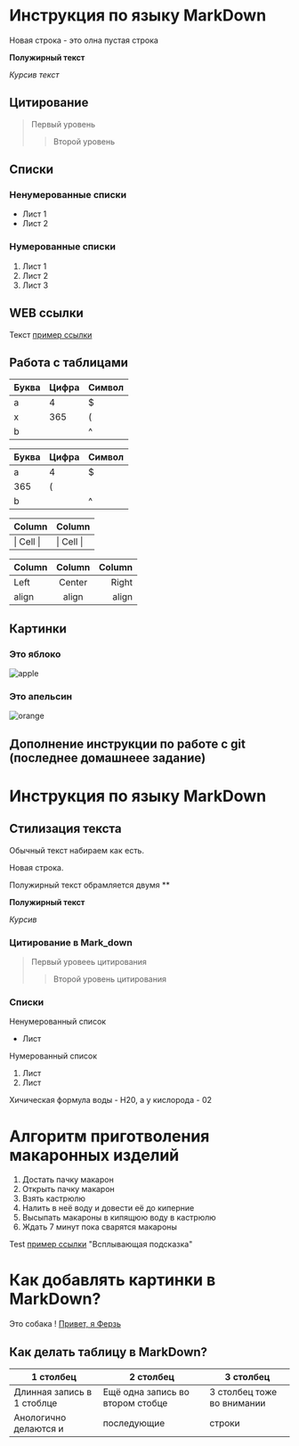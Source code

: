# Инструкция по языку MarkDown

Новая строка - это олна пустая строка

**Полужирный текст**

*Курсив текст*

## Цитирование
> Первый уровень
>> Второй уровень

## Списки
### Ненумерованные списки
* Лист 1
* Лист 2
### Нумерованные списки
1. Лист 1
2. Лист 2
3. Лист 3

## WEB ссылки
Текст [пример ссылки](http.example.com "Всплывающая подсказка")

## Работа с таблицами

Буква | Цифра | Символ
------ | ------|----------
a      | 4     | $
x      | 365    | (
b      |       | ^  

Буква|Цифра|Символ
---|---|---
a|4|$
 |365|(
b| |^  

Column | Column
------ | ------
\| Cell \|| \| Cell \|  


Column | Column | Column
:----- | :----: | -----:
Left   | Center | Right
align  | align  | align

## Картинки

### Это яблоко

![apple](apple.jpg)

### Это апельсин

![orange](orange.png)

## Дополнение инструкции по работе с git (последнее домашнеее задание)

# Инструкция по языку MarkDown

## Стилизация текста
Обычный текст набираем как есть.

Новая строка.

Полужирный текст обрамляется двумя **

**Полужирный текст**

*Курсив*

### Цитирование в Mark_down 
> Первый уровееь цитирования
>>Второй уровень цитирования 


### Списки

Ненумерованный список 


* Лист 

Нумерованный список
1. Лист 
2. Лист 

Хичическая формула воды - H20, а у кислорода - 02

# Алгоритм приготволения макаронных изделий 
1. Достать пачку макарон
2. Открыть пачку макарон
3. Взять кастрюлю
4. Налить в неё воду и довести её до киперние 
5. Высыпать макароны в кипящюю воду в кастрюлю 
6. Ждать 7 минут пока сварятся макароны 

Test [пример ссылки](http.examole.com) 
"Всплывающая подсказка"

# Как добавлять картинки в MarkDown?
Это собака
! [Привет, я Ферзь](kartinki-nemeczkoj-ovcharki-51.jpg)

## Как делать таблицу в MarkDown?

|1 столбец|2 столбец|3 столбец|
|----|------|-----|
|Длинная запись в 1 стоблце|Ещё одна запись во втором стобце| 3 столбец тоже во внимании|
|Анологично делаются и| последующие| строки
